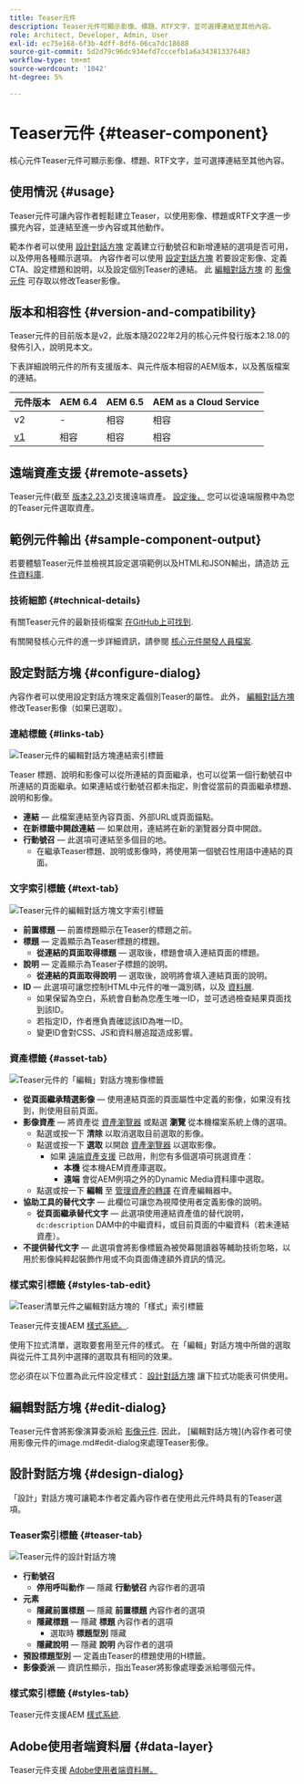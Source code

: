 ```yaml
---
title: Teaser元件
description: Teaser元件可顯示影像、標題、RTF文字，並可選擇連結至其他內容。
role: Architect, Developer, Admin, User
exl-id: ec75e168-6f3b-4dff-8df6-06ca7dc18688
source-git-commit: 5d2d79c96dc934efd7cccefb1a6a343813376483
workflow-type: tm+mt
source-wordcount: '1042'
ht-degree: 5%

---
```


# Teaser元件 {#teaser-component}

核心元件Teaser元件可顯示影像、標題、RTF文字，並可選擇連結至其他內容。

## 使用情況 {#usage}

Teaser元件可讓內容作者輕鬆建立Teaser，以使用影像、標題或RTF文字進一步擴充內容，並連結至進一步內容或其他動作。

範本作者可以使用 [設計對話方塊](#design-dialog) 定義建立行動號召和新增連結的選項是否可用，以及停用各種顯示選項。 內容作者可以使用 [設定對話方塊](#configure-dialog) 若要設定影像、定義CTA、設定標題和說明，以及設定個別Teaser的連結。 此 [編輯對話方塊](image.md#edit-dialog) 的 [影像元件](image.md) 可存取以修改Teaser影像。

## 版本和相容性 {#version-and-compatibility}

Teaser元件的目前版本是v2，此版本隨2022年2月的核心元件發行版本2.18.0的發佈引入，說明見本文。

下表詳細說明元件的所有支援版本、與元件版本相容的AEM版本，以及舊版檔案的連結。

| 元件版本 | AEM 6.4 | AEM 6.5 | AEM as a Cloud Service  |
|---|---|---|---|
| v2 | - | 相容 | 相容 |
| [v1](v1/teaser.md) | 相容 | 相容 | 相容 |

## 遠端資產支援 {#remote-assets}

Teaser元件(截至 [版本2.23.2](/help/versions.md))支援遠端資產。 [設定後，](/help/developing/remote-assets.md) 您可以從遠端服務中為您的Teaser元件選取資產。

## 範例元件輸出 {#sample-component-output}

若要體驗Teaser元件並檢視其設定選項範例以及HTML和JSON輸出，請造訪 [元件資料庫](https://adobe.com/go/aem_cmp_library_teaser).

### 技術細節 {#technical-details}

有關Teaser元件的最新技術檔案 [在GitHub上可找到](https://adobe.com/go/aem_cmp_tech_teaser_v1).

有關開發核心元件的進一步詳細資訊，請參閱 [核心元件開發人員檔案](/help/developing/overview.md).

## 設定對話方塊 {#configure-dialog}

內容作者可以使用設定對話方塊來定義個別Teaser的屬性。 此外， [編輯對話方塊](#edit-dialog) 修改Teaser影像（如果已選取）。

### 連結標籤 {#links-tab}

![Teaser元件的編輯對話方塊連結索引標籤](/help/assets/teaser-edit-links.png)

Teaser 標題、說明和影像可以從所連結的頁面繼承，也可以從第一個行動號召中所連結的頁面繼承。如果連結或行動號召都未指定，則會從當前的頁面繼承標題、說明和影像。

* **連結**  — 此檔案連結至內容頁面、外部URL或頁面錨點。
* **在新標籤中開啟連結**  — 如果啟用，連結將在新的瀏覽器分頁中開啟。
* **行動號召**  — 此選項可連結至多個目的地。
   * 在繼承Teaser標題、說明或影像時，將使用第一個號召性用語中連結的頁面。

### 文字索引標籤 {#text-tab}

![Teaser元件的編輯對話方塊文字索引標籤](/help/assets/teaser-edit-text.png)

* **前置標題**  — 前置標題顯示在Teaser的標題之前。
* **標題**  — 定義顯示為Teaser標題的標題。
   * **從連結的頁面取得標題**  — 選取後，標題會填入連結頁面的標題。
* **說明**  — 定義顯示為Teaser子標題的說明。
   * **從連結的頁面取得說明**  — 選取後，說明將會填入連結頁面的說明。
* **ID**  — 此選項可讓您控制HTML中元件的唯一識別碼，以及 [資料層](/help/developing/data-layer/overview.md).
   * 如果保留為空白，系統會自動為您產生唯一ID，並可透過檢查結果頁面找到該ID。
   * 若指定ID，作者應負責確認該ID為唯一ID。
   * 變更ID會對CSS、JS和資料層追蹤造成影響。

### 資產標籤 {#asset-tab}

![Teaser元件的「編輯」對話方塊影像標籤](/help/assets/teaser-edit-image.png)

* **從頁面繼承精選影像**  — 使用連結頁面的頁面屬性中定義的影像，如果沒有找到，則使用目前頁面。
* **影像資產**  — 將資產從 [資產瀏覽器](https://experienceleague.adobe.com/docs/experience-manager-cloud-service/sites/authoring/fundamentals/environment-tools.html) 或點選 **瀏覽** 從本機檔案系統上傳的選項。
   * 點選或按一下 **清除** 以取消選取目前選取的影像。
   * 點選或按一下 **選取** 以開啟 [資產瀏覽器](https://experienceleague.adobe.com/docs/experience-manager-cloud-service/sites/authoring/fundamentals/environment-tools.html) 以選取影像。
      * 如果 [遠端資產支援](#remote-assets) 已啟用，則您有多個選項可挑選資產：
         * **本機** 從本機AEM資產庫選取。
         * **遠端** 會從AEM例項之外的Dynamic Media資料庫中選取。
   * 點選或按一下 **編輯** 至 [管理資產的轉譯](https://experienceleague.adobe.com/docs/experience-manager-cloud-service/assets/manage/manage-digital-assets.html) 在資產編輯器中。
* **協助工具的替代文字**  — 此欄位可讓您為視障使用者定義影像的說明。
   * **從頁面繼承替代文字**  — 此選項使用連結資產值的替代說明， `dc:description` DAM中的中繼資料，或目前頁面的中繼資料（若未連結資產）。
* **不提供替代文字**  — 此選項會將影像標籤為被熒幕閱讀器等輔助技術忽略，以用於影像純粹起裝飾作用或不向頁面傳達額外資訊的情況。

### 樣式索引標籤 {#styles-tab-edit}

![Teaser清單元件之編輯對話方塊的「樣式」索引標籤](/help/assets/teaser-edit-styles.png)

Teaser元件支援AEM [樣式系統。](/help/get-started/authoring.md#component-styling).

使用下拉式清單，選取要套用至元件的樣式。 在「編輯」對話方塊中所做的選取與從元件工具列中選擇的選取具有相同的效果。

您必須在以下位置為此元件設定樣式： [設計對話方塊](#design-dialog) 讓下拉式功能表可供使用。

## 編輯對話方塊 {#edit-dialog}

Teaser元件會將影像演算委派給 [影像元件](image.md). 因此， [編輯對話方塊](內容作者可使用影像元件的image.md#edit-dialog來處理Teaser影像。

## 設計對話方塊 {#design-dialog}

「設計」對話方塊可讓範本作者定義內容作者在使用此元件時具有的Teaser選項。

### Teaser索引標籤 {#teaser-tab}

![Teaser元件的設計對話方塊](/help/assets/teaser-design.png)

* **行動號召**
   * **停用呼叫動作**  — 隱藏 **行動號召** 內容作者的選項
* **元素**
   * **隱藏前置標題**  — 隱藏 **前置標題** 內容作者的選項
   * **隱藏標題**  — 隱藏 **標題** 內容作者的選項
      * 選取時 **標題型別** 隱藏
   * **隱藏說明**  — 隱藏 **說明** 內容作者的選項
* **預設標題型別**  — 定義由Teaser的標題使用的H標籤。
* **影像委派**  — 資訊性顯示，指出Teaser將影像處理委派給哪個元件。

### 樣式索引標籤 {#styles-tab}

Teaser元件支援AEM [樣式系統](/help/get-started/authoring.md#component-styling).

## Adobe使用者端資料層 {#data-layer}

Teaser元件支援 [Adobe使用者端資料層。](/help/developing/data-layer/overview.md)
